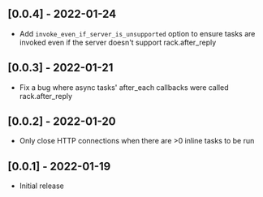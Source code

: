 ## [0.0.4] - 2022-01-24

- Add `invoke_even_if_server_is_unsupported` option to ensure tasks are invoked
  even if the server doesn't support rack.after_reply

## [0.0.3] - 2022-01-21

- Fix a bug where async tasks' after_each callbacks were called rack.after_reply

## [0.0.2] - 2022-01-20

- Only close HTTP connections when there are >0 inline tasks to be run

## [0.0.1] - 2022-01-19

- Initial release
